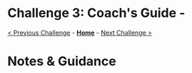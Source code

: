 # Challenge 3: Coach's Guide - 

[< Previous Challenge](./02-Azure-Monitor.md) - **[Home](README.md)** - [Next Challenge >](./04-.md)

# Notes & Guidance


